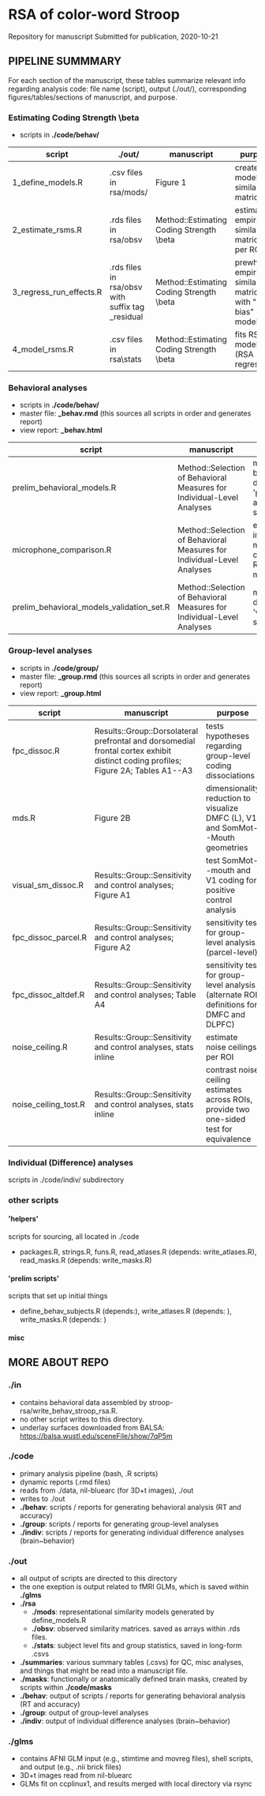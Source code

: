# RSA of color-word Stroop

Repository for manuscript
Submitted for publication, 2020-10-21

## PIPELINE SUMMMARY

For each section of the manuscript, these tables summarize relevant info regarding analysis code: file name (script), output (./out/), corresponding figures/tables/sections of manuscript, and purpose.

### Estimating Coding Strength \beta

 * scripts in **./code/behav/**

script | ./out/ | manuscript | purpose | 
--------|-------|------------|---------|
1_define_models.R | .csv files in rsa/mods/ | Figure 1 | creates model similarity matrices
2_estimate_rsms.R | .rds files in rsa/obsv | Method::Estimating Coding Strength \beta | estimates empirical similarity matrices per ROI
3_regress_run_effects.R |.rds files in rsa/obsv with suffix tag \_residual | Method::Estimating Coding Strength \beta | prewhitens empirical similarity matrices with "run-bias" model
4_model_rsms.R | .csv files in rsa\stats | Method::Estimating Coding Strength \beta | fits RSA models (RSA regression)


### Behavioral analyses

 * scripts in **./code/behav/**
 * master file: **\_behav.rmd** (this sources all scripts in order and generates report)
 * view report: **\_behav.html**

script | manuscript | purpose | 
-------|------------|---------|
prelim_behavioral_models.R | Method::Selection of Behavioral Measures for Individual-Level Analyses | models behavioral data of 'primary analysis set'
microphone_comparison.R | Method::Selection of Behavioral Measures for Individual-Level Analyses | estimates impact of microphone change on RT measures
prelim_behavioral_models_validation_set.R | Method::Selection of Behavioral Measures for Individual-Level Analyses | models RT data of 'validation set'


### Group-level analyses


 * scripts in **./code/group/**
 * master file: **\_group.rmd** (this sources all scripts in order and generates report)
 * view report: **\_group.html**

script | manuscript | purpose | 
-------|------------|---------|
fpc_dissoc.R |  Results::Group::Dorsolateral prefrontal and dorsomedial frontal cortex exhibit distinct coding profiles; Figure 2A; Tables A1--A3 | tests hypotheses regarding group-level coding dissociations
mds.R | Figure 2B | dimensionality reduction to visualize DMFC (L), V1, and SomMot--Mouth geometries
visual_sm_dissoc.R | Results::Group::Sensitivity and control analyses; Figure A1 | test SomMot--mouth and V1 coding for positive control analysis
fpc_dissoc_parcel.R | Results::Group::Sensitivity and control analyses; Figure A2 | sensitivity test for group-level analysis (parcel-level)
fpc_dissoc_altdef.R | Results::Group::Sensitivity and control analyses; Table A4 | sensitivity test for group-level analysis (alternate ROI definitions for DMFC and DLPFC)
noise_ceiling.R | Results::Group::Sensitivity and control analyses, stats inline | estimate noise ceilings per ROI
noise_ceiling_tost.R | Results::Group::Sensitivity and control analyses, stats inline | contrast noise ceiling estimates across ROIs, provide two one-sided test for equivalence


### Individual (Difference) analyses

scripts in ./code/indiv/ subdirectory


### other scripts

#### 'helpers'
scripts for sourcing, all located in ./code
 * packages.R, strings.R, funs.R, read_atlases.R (depends: write_atlases.R), read_masks.R (depends: write_masks.R)

#### 'prelim scripts'
scripts that set up initial things
 * define_behav_subjects.R (depends:), write_atlases.R (depends: ), write_masks.R (depends: )

#### misc



## MORE ABOUT REPO

### ./in
* contains behavioral data assembled by stroop-rsa/write_behav_stroop_rsa.R.
* no other script writes to this directory.
* underlay surfaces downloaded from BALSA: https://balsa.wustl.edu/sceneFile/show/7qP5m

### ./code
* primary analysis pipeline (bash, .R scripts)
* dynamic reports (.rmd files)
* reads from ./data, nil-bluearc (for 3D+t images), ./out
* writes to ./out
* __./behav__: scripts / reports for generating behavioral analysis (RT and accuracy)
* __./group__: scripts / reports for generating group-level analyses
* __./indiv__: scripts / reports for generating individual difference analyses (brain~behavior)

### ./out
* all output of scripts are directed to this directory
* the one exeption is output related to fMRI GLMs, which is saved within __./glms__
* __./rsa__
  * __./mods__: representational similarity models generated by define_models.R
  * __./obsv__: observed similarity matrices. saved as arrays within .rds files.
  * __./stats__: subject level fits and group statistics, saved in long-form .csvs
* __./summaries__: various summary tables (.csvs) for QC, misc analyses, and things that might be read into a manuscript file.
* __./masks__: functionally or anatomically defined brain masks, created by scripts within __./code/masks__
* __./behav__: output of scripts / reports for generating behavioral analysis (RT and accuracy)
* __./group__: output of group-level analyses
* __./indiv__: output of individual difference analyses (brain~behavior)

### ./glms
* contains AFNI GLM input (e.g., stimtime and movreg files), shell scripts, and output (e.g., .nii brick files)
* 3D+t images read from nil-bluearc
* GLMs fit on ccplinux1, and results merged with local directory via rsync

